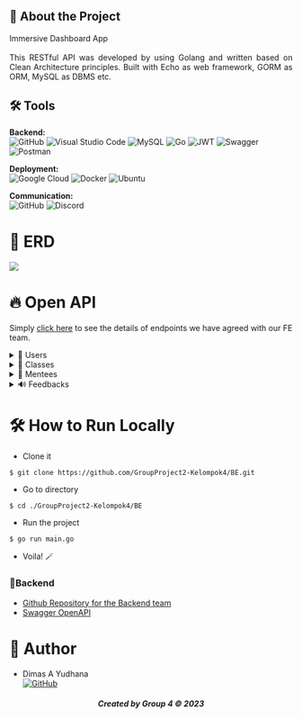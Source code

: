 ## 📑 About the Project
<p align="justify">Immersive Dashboard App<br>
  <br>
This RESTful API was developed by using Golang and written based on Clean Architecture principles. Built with Echo as web framework, GORM as ORM, MySQL as DBMS etc.
</p>

## 🛠 Tools
**Backend:** <br>
![GitHub](https://img.shields.io/badge/github-%23121011.svg?style=for-the-badge&logo=github&logoColor=white)
![Visual Studio Code](https://img.shields.io/badge/Visual%20Studio%20Code-0078d7.svg?style=for-the-badge&logo=visual-studio-code&logoColor=white)
![MySQL](https://img.shields.io/badge/mysql-%2300f.svg?style=for-the-badge&logo=mysql&logoColor=white)
![Go](https://img.shields.io/badge/go-%2300ADD8.svg?style=for-the-badge&logo=go&logoColor=white)
![JWT](https://img.shields.io/badge/JWT-black?style=for-the-badge&logo=JSON%20web%20tokens)
![Swagger](https://img.shields.io/badge/-Swagger-%23Clojure?style=for-the-badge&logo=swagger&logoColor=white)
![Postman](https://img.shields.io/badge/Postman-FF6C37?style=for-the-badge&logo=postman&logoColor=white)

**Deployment:** <br>
![Google Cloud](https://www.google.com/url?sa=i&url=https%3A%2F%2Fseeklogo.com%2Fvector-logo%2F336116%2Fgoogle-cloud&psig=AOvVaw3o-wCICivwwkA-Tk90-PoJ&ust=1686311725449000&source=images&cd=vfe&ved=0CBEQjRxqFwoTCKio1OzOs_8CFQAAAAAdAAAAABAE&)
![Docker](https://img.shields.io/badge/docker-%230db7ed.svg?style=for-the-badge&logo=docker&logoColor=white)
![Ubuntu](https://img.shields.io/badge/Ubuntu-E95420?style=for-the-badge&logo=ubuntu&logoColor=white)

**Communication:**  
![GitHub](https://img.shields.io/badge/github%20Project-%23121011.svg?style=for-the-badge&logo=github&logoColor=white)
![Discord](https://img.shields.io/badge/Discord-%237289DA.svg?style=for-the-badge&logo=discord&logoColor=white)

# 🔗 ERD
<img src="ERD.jpg">

# 🔥 Open API

Simply [click here](https://app.swaggerhub.com/apis/dimasyudhana/immersivedashboardproject/1.0.0) to see the details of endpoints we have agreed with our FE team.

<details>
  <summary>👶 Users </summary>
  
| Method      | Endpoint            | Params      |q-Params            | JWT Token   | Function                                |
| ----------- | ------------------- | ----------- |--------------------| ----------- | --------------------------------------- |
| POST        | /register           | -           |-                   | NO          | Register a new Use                      |
| POST        | /login              | -           |-                   | YES         | Login to the system                     |
| GET         | /users              | -           |-                   | YES         | Show user profile                       |
| PUT         | /users              | -           |-                   | YES         | Update user profile                     |
| DELETE      | /users              | -           |-                   | YES         | Update user profile                     |


  
</details>

<details>
  <summary>📑 Classes</summary>
  
| Method      | Endpoint            | Params      | JWT Token   | Function                                |
| ----------- | ------------------- | ----------- | ----------- | --------------------------------------- |
| POST        | /classes            | -           | YES         | Post a books                            |
| GET         | /classes            | -           | YES         | Get All book                            |
| GET         | /classes            | -           | YES         | Get MyBooks                             |
| PUT         | /classes            | class_id    | YES         | Edit book                               |
| DELETE      | /classes            | class_id    | YES         | Delete book                             |
| GET         | /classes            | class_id    | YES         | Get books Detail                        |  

  </details>
     <details>
  <summary>📠 Mentees</summary>
  
| Method      | Endpoint            | Params      | JWT Token   | Function                                |
| ----------- | ------------------- | ----------- | ----------- | --------------------------------------- |
| POST        | /mentees            | -           | YES         | Make User Rent detail                   |
| GET         | /mentees            | mentee_id   | YES         | Get User Rent detail                    |


  </details>
  <details>
   <summary>🔊 Feedbacks</summary>
  
| Method      | Endpoint            | Params      | JWT Token   | Function                                |
| ----------- | ------------------- | ----------- | ----------- | --------------------------------------- |
| POST        | /feedbacks          | -           | YES         | Make User Rent                          |
| GET         | /feedbacks          | rents_id    | YES         | Get User Rent                           |
| GET         | /feedbacks          | -           | YES         | Get History Rent from User              |
| GET         | /feedbacks          | -           | YES         | Get History Book Rented from User       |


  </details>
    
 

# 🛠️ How to Run Locally

- Clone it

```
$ git clone https://github.com/GroupProject2-Kelompok4/BE.git
```

- Go to directory

```
$ cd ./GroupProject2-Kelompok4/BE
```
- Run the project
```
$ go run main.go
```

- Voila! 🪄

### 🧰Backend

- [Github Repository for the Backend team](https://github.com/GroupProject2-Kelompok4/BE.git)
- [Swagger OpenAPI](https://app.swaggerhub.com/apis/dimasyudhana/immersivedashboardproject/1.0.0)


# 🤖 Author

-  Dimas A Yudhana  <br>  [![GitHub](https://img.shields.io/badge/Dimas-%23121011.svg?style=for-the-badge&logo=github&logoColor=white)](https://github.com/dimasyudhana)

<h5>
<p align="center">Created by Group 4 ©️ 2023</p>
</h5>